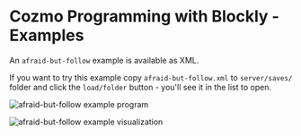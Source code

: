 # Cozmo Programming with Blockly - Examples

An `afraid-but-follow` example is available as XML.

If you want to try this example copy `afraid-but-follow.xml` to `server/saves/` folder and click the `load/folder` button - you'll see it in the list to open.

![afraid-but-follow example program](https://github.com/maxosprojects/cozmo-blockly/raw/master/examples/afraid-but-follow-program.jpg)

![afraid-but-follow example visualization](https://github.com/maxosprojects/cozmo-blockly/raw/master/examples/afraid-but-follow-3d.jpg)
